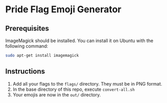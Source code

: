 # Pride Flag Emoji Generator

## Prerequisites

ImageMagick should be installed. You can install it on Ubuntu with the following command:

```bash
sudo apt-get install imagemagick
```

## Instructions

1. Add all your flags to the `flags/` directory. They must be in PNG format.
2. In the base directory of this repo, execute `convert-all.sh`
3. Your emojis are now in the `out/` directory.

